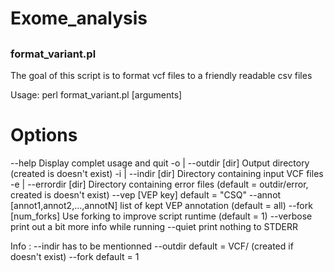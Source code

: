 # Exome_analysis


## 

### format_variant.pl


The goal of this script is to format vcf files to a friendly readable csv files

Usage:
    perl format_variant.pl [arguments]

Options
=============

--help                                   Display complet usage and quit 
-o | --outdir [dir]                      Output directory (created is doesn't exist)
-i | --indir [dir]                       Directory containing input VCF files 
-e | --errordir [dir]                    Directory containing error files (default = outdir/error, 
                                                                            created is doesn't exist)
--vep [VEP key]                          default = "CSQ"
--annot [annot1,annot2,...,annotN]       list of kept VEP annotation (default = all) 
--fork [num_forks]                       Use forking to improve script runtime (default = 1)
--verbose                                print out a bit more info while running
--quiet                                  print nothing to STDERR

Info : --indir has to be mentionned
       --outdir default = VCF/ (created if doesn\'t exist)
       --fork default = 1




